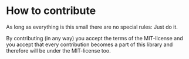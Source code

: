 How to contribute
=================
As long as everything is this small there are no special rules: Just do it.

By contributing (in any way) you accept the terms of the MIT-license and you accept that every contribution becomes a
part of this library and therefore will be under the MIT-license too.

